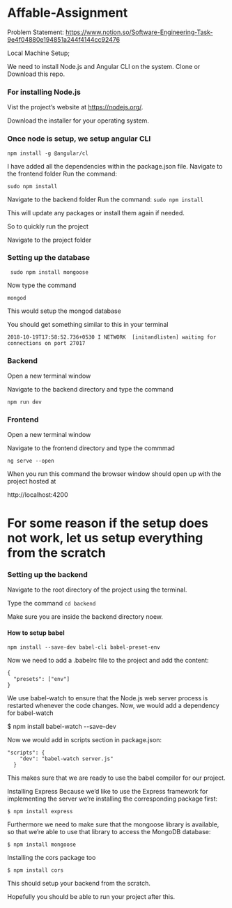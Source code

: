 # Affable-Assignment

Problem Statement: 
https://www.notion.so/Software-Engineering-Task-9e4f04880e194851a244f4144cc92476


Local Machine Setup;

We need to install Node.js and Angular CLI on the system.
Clone or Download this repo.



### For installing Node.js
Vist the project’s website at https://nodejs.org/.

Download the installer for your operating system.

### Once node is setup, we setup angular CLI

```npm install -g @angular/cl```



I have added all the dependencies within the package.json file. 
Navigate to the frontend folder
Run the command:

```sudo npm install```

Navigate to the backend folder
Run the command:
```sudo npm install```

This will update any packages or install them again if needed.

So to quickly run the project


Navigate to the project folder

### Setting up the database

``` sudo npm install mongoose```

Now type the command 

```mongod```

This would setup the mongod database

You should get something similar to this in your terminal
```
2018-10-19T17:58:52.736+0530 I NETWORK  [initandlisten] waiting for connections on port 27017
```


### Backend
Open a new terminal window

Navigate to the backend directory
and type the command

```npm run dev```

### Frontend

Open a new terminal window

Navigate to the frontend directory and type the commmad

```ng serve --open```

When you run this command the browser window should open up with the project hosted at

http://localhost:4200



# For some reason if the setup does not work, let us setup everything from the scratch


### Setting up the backend

Navigate to the root directory of the project using the terminal.

Type the command
```cd backend```

Make sure you are inside the backend directory noew.


#### How to setup babel
```npm install --save-dev babel-cli babel-preset-env```

Now we need to add a .babelrc file to the project and add the content:
```
{
  "presets": ["env"]
}

```
We use babel-watch to ensure that the Node.js web server process is restarted whenever the code changes. Now, we would add a dependency for babel-watch

$ npm install babel-watch --save-dev

Now we would add in scripts section in package.json:
```
"scripts": {
    "dev": "babel-watch server.js"
  }
```

This makes sure that we are ready to use the babel compiler for our project.

Installing Express
Because we’d like to use the Express framework for implementing the server we’re installing the corresponding package first:

```$ npm install express```

Furthermore we need to make sure that the mongoose library is available, so that we’re able to use that library to access the MongoDB database:

```$ npm install mongoose```

Installing the cors package too

```$ npm install cors```


This should setup your backend from the scratch.

Hopefully you should be able to run your project after this.



